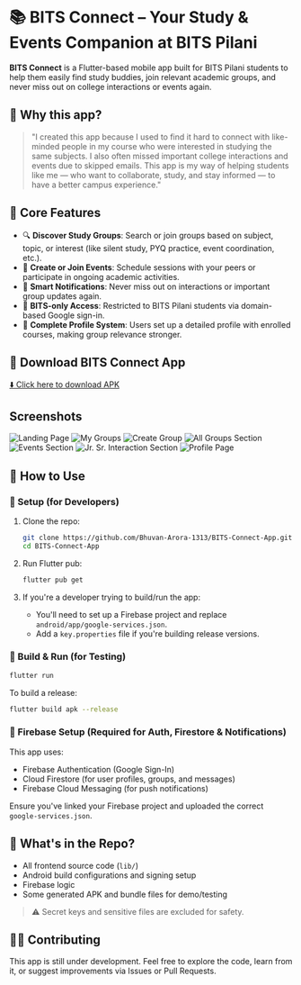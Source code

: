 # 📚 BITS Connect – Your Study & Events Companion at BITS Pilani

**BITS Connect** is a Flutter-based mobile app built for BITS Pilani students to help them easily find study buddies, join relevant academic groups, and never miss out on college interactions or events again.

## 🎯 Why this app?

> "I created this app because I used to find it hard to connect with like-minded people in my course who were interested in studying the same subjects. I also often missed important college interactions and events due to skipped emails. This app is my way of helping students like me — who want to collaborate, study, and stay informed — to have a better campus experience."

## 🔑 Core Features

- 🔍 **Discover Study Groups**: Search or join groups based on subject, topic, or interest (like silent study, PYQ practice, event coordination, etc.).
- 📅 **Create or Join Events**: Schedule sessions with your peers or participate in ongoing academic activities.
- 📨 **Smart Notifications**: Never miss out on interactions or important group updates again.
- 👥 **BITS-only Access**: Restricted to BITS Pilani students via domain-based Google sign-in.
- 👤 **Complete Profile System**: Users set up a detailed profile with enrolled courses, making group relevance stronger.

## 📱 Download BITS Connect App

[⬇️ Click here to download APK](https://github.com/Bhuvan-Arora-1313/BITS-Connect-App/raw/main/release-apk/BITSConnect-v1.0.apk)

## Screenshots
![Landing Page](screenshots/landing.jpge)
![My Groups](screenshots/mygrps.jpge)
![Create Group](screenshots/creategrp.jpge)
![All Groups Section](screenshots/allgrps.jpge)
![Events Section](screenshots/event.jpge)
![Jr. Sr. Interaction Section](screenshots/jrsr.jpge)
![Profile Page](screenshots/profile.jpge)
## 📱 How to Use

### 🔧 Setup (for Developers)

1. Clone the repo:
   ```bash
   git clone https://github.com/Bhuvan-Arora-1313/BITS-Connect-App.git
   cd BITS-Connect-App
   ```

2. Run Flutter pub:
   ```bash
   flutter pub get
   ```

3. If you're a developer trying to build/run the app:
   - You'll need to set up a Firebase project and replace `android/app/google-services.json`.
   - Add a `key.properties` file if you're building release versions.

### 🧪 Build & Run (for Testing)

```bash
flutter run
```

To build a release:
```bash
flutter build apk --release
```

### 🤝 Firebase Setup (Required for Auth, Firestore & Notifications)

This app uses:
- Firebase Authentication (Google Sign-In)
- Cloud Firestore (for user profiles, groups, and messages)
- Firebase Cloud Messaging (for push notifications)

Ensure you've linked your Firebase project and uploaded the correct `google-services.json`.

## 📁 What's in the Repo?

- All frontend source code (`lib/`)
- Android build configurations and signing setup
- Firebase logic
- Some generated APK and bundle files for demo/testing

> ⚠️ Secret keys and sensitive files are excluded for safety.

## 👨‍💻 Contributing

This app is still under development. Feel free to explore the code, learn from it, or suggest improvements via Issues or Pull Requests.